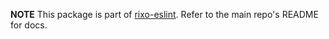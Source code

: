 **NOTE** This package is part of [rixo-eslint](https://github.com/rixo/rixo-eslint). Refer to the main repo's README for docs.
